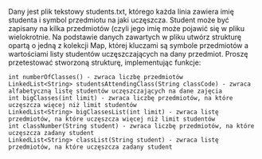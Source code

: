 Dany jest plik tekstowy students.txt, którego każda linia zawiera imię studenta i symbol przedmiotu na jaki uczęszcza. Student może być zapisany na kilka przedmiotów (czyli jego imię może pojawić się w pliku wielokrotnie.
Na podstawie danych zawartych w pliku utwórz strukturę opartą o jedną z kolekcji Map, której kluczami są symbole przedmiotów a wartościami listy studentów uczęszczających na dany przedmiot.
Proszę przetestować stworzoną strukturę, implementując funkcje:

```
int numberOfClasses() - zwraca liczbę przedmiotów
LinkedList<String> studentsAttendingClass(String classCode) - zwraca alfabetyczną listę studentów uczęszczających na dane zajęcia
int bigClasses(int limit) - zwraca liczbę przedmiotów, na które uczęszcza więcej niż limit studentów
LinkedList<String> bigClassesList(int limit) - zwraca listę przedmiotów, na które uczęszcza więcej niż limit studentów
int classNumber(String student) - zwraca liczbę przedmiotów, na które uczęszcza zadany student
LinkedList<String> classList(String student) - zwraca listę przedmiotów, na które uczęszcza zadany student
```
